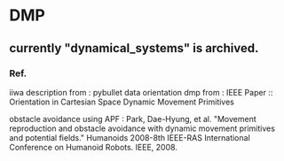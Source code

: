 # DMP
## currently "dynamical_systems" is archived. 

### Ref.
iiwa description from : pybullet data
orientation dmp from : IEEE Paper :: Orientation in Cartesian Space Dynamic Movement Primitives

obstacle avoidance using APF : Park, Dae-Hyung, et al. "Movement reproduction and obstacle avoidance with dynamic movement primitives and potential fields." Humanoids 2008-8th IEEE-RAS International Conference on Humanoid Robots. IEEE, 2008.